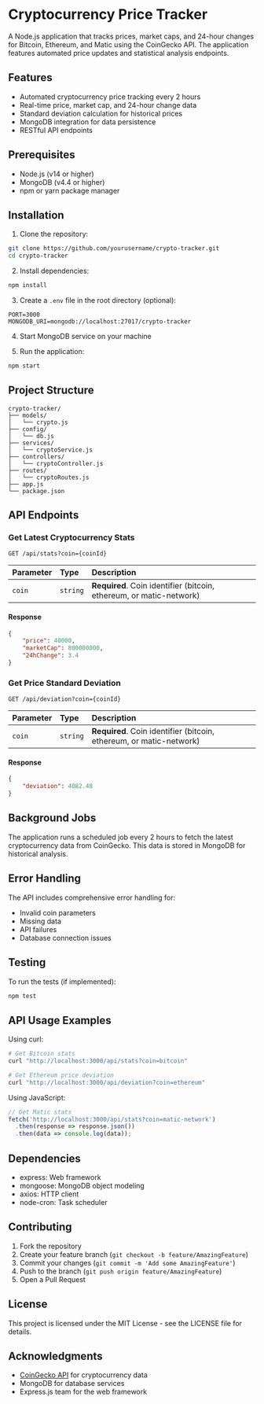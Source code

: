 # Cryptocurrency Price Tracker

A Node.js application that tracks prices, market caps, and 24-hour changes for Bitcoin, Ethereum, and Matic using the CoinGecko API. The application features automated price updates and statistical analysis endpoints.

## Features

- Automated cryptocurrency price tracking every 2 hours
- Real-time price, market cap, and 24-hour change data
- Standard deviation calculation for historical prices
- MongoDB integration for data persistence
- RESTful API endpoints

## Prerequisites

- Node.js (v14 or higher)
- MongoDB (v4.4 or higher)
- npm or yarn package manager

## Installation

1. Clone the repository:
```bash
git clone https://github.com/yourusername/crypto-tracker.git
cd crypto-tracker
```

2. Install dependencies:
```bash
npm install
```

3. Create a `.env` file in the root directory (optional):
```env
PORT=3000
MONGODB_URI=mongodb://localhost:27017/crypto-tracker
```

4. Start MongoDB service on your machine

5. Run the application:
```bash
npm start
```

## Project Structure

```
crypto-tracker/
├── models/
│   └── crypto.js
├── config/
│   └── db.js
├── services/
│   └── cryptoService.js
├── controllers/
│   └── cryptoController.js
├── routes/
│   └── cryptoRoutes.js
├── app.js
└── package.json

```

## API Endpoints

### Get Latest Cryptocurrency Stats
```http
GET /api/stats?coin={coinId}
```
| Parameter | Type | Description |
| :--- | :--- | :--- |
| `coin` | `string` | **Required**. Coin identifier (bitcoin, ethereum, or matic-network) |

#### Response
```json
{
    "price": 40000,
    "marketCap": 800000000,
    "24hChange": 3.4
}
```

### Get Price Standard Deviation
```http
GET /api/deviation?coin={coinId}
```
| Parameter | Type | Description |
| :--- | :--- | :--- |
| `coin` | `string` | **Required**. Coin identifier (bitcoin, ethereum, or matic-network) |

#### Response
```json
{
    "deviation": 4082.48
}
```

## Background Jobs

The application runs a scheduled job every 2 hours to fetch the latest cryptocurrency data from CoinGecko. This data is stored in MongoDB for historical analysis.

## Error Handling

The API includes comprehensive error handling for:
- Invalid coin parameters
- Missing data
- API failures
- Database connection issues

## Testing

To run the tests (if implemented):
```bash
npm test
```

## API Usage Examples

Using curl:
```bash
# Get Bitcoin stats
curl "http://localhost:3000/api/stats?coin=bitcoin"

# Get Ethereum price deviation
curl "http://localhost:3000/api/deviation?coin=ethereum"
```

Using JavaScript:
```javascript
// Get Matic stats
fetch('http://localhost:3000/api/stats?coin=matic-network')
  .then(response => response.json())
  .then(data => console.log(data));
```

## Dependencies

- express: Web framework
- mongoose: MongoDB object modeling
- axios: HTTP client
- node-cron: Task scheduler

## Contributing

1. Fork the repository
2. Create your feature branch (`git checkout -b feature/AmazingFeature`)
3. Commit your changes (`git commit -m 'Add some AmazingFeature'`)
4. Push to the branch (`git push origin feature/AmazingFeature`)
5. Open a Pull Request

## License

This project is licensed under the MIT License - see the LICENSE file for details.

## Acknowledgments

- [CoinGecko API](https://www.coingecko.com/en/api) for cryptocurrency data
- MongoDB for database services
- Express.js team for the web framework
